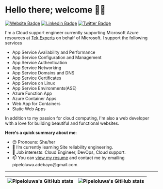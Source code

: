 # Hello there; welcome 👋🏾



 [![Website Badge](https://img.shields.io/badge/-pipeloluwadebayo.netlify.app-000000?style=for-the-badge&logo=Google-Chrome&logoColor=white&link=https://pipeloluwadebayo.netlify.app)](https://pipeloluwadebayo.netlify.app) [![Linkedin Badge](https://img.shields.io/badge/-pipeloluwa-blue?style=for-the-badge&logo=Linkedin&logoColor=white&link=https://www.linkedin.com/in/pipeloluwa)](https://www.linkedin.com/in/pipeloluwa) [![Twitter Badge](https://img.shields.io/badge/-@thatraregem-1ca0f1?style=for-the-badge&logo=twitter&logoColor=white&link=https://twitter.com/iambolajiayo)](https://twitter.com/thatraregem)

I'm a Cloud support engineer currently supporting Microsoft Azure resources at [Tek Experts](https://www.tek-experts.com/) on behalf of Microsoft. 
I support the following services

- App Service Availability and Performance
- App Service Configuration and Management
- App Service Authentication
- App Service Networking
- App Service Domains and DNS 
- App Service Certificates
- App Service on Linux
- App Service Environments(ASE)
- Azure Function App
- Azure Container Apps
- Web App for Containers
- Static Web Apps

In addition to my passion for cloud computing, I'm also a web developer with a love for building beautiful and functional websites.

**Here's a quick summary about me**:

- 😊 Pronouns: She/her
- 🌱 I’m currently learning Site reliability engineering.
- 💼 Job interests: Cloud Engineer, DevOps, Cloud support.
- 📫 You can [view my resume]([[https://docs.google.com/document/d/1HjP-co79Wx_R9BQIVJ3fI0pBajhepKPnoO4LxHVy8JQ/edit?usp=sharing](https://drive.google.com/file/d/1mfiAs64T1VWa0GN_w-VK87XlnPS0EwMq/view?usp=sharing)](https://drive.google.com/file/d/1mfiAs64T1VWa0GN_w-VK87XlnPS0EwMq/view?usp=sharing)) and contact me by emailing pipeloluwa.adebayo@gmail.com.

---

| <img align="center" src="https://github-readme-stats.vercel.app/api?username=pipeloluwadebayo&show_icons=true&include_all_commits=true&hide_border=true" alt="Pipeloluwa's GitHub stats" /> | <img align="center" src="https://github-readme-stats.vercel.app/api/top-langs/?username=pipeloluwadebayo&langs_count=8&layout=compact&hide_border=true" alt="Pipeloluwa's GitHub stats" /> |
| ------------- | ------------- |

<!---
pipeloluwadebayo/pipeloluwadebayo is a ✨ special ✨ repository because its `README.md` (this file) appears on your GitHub profile.
You can click the Preview link to take a look at your changes.
--->
